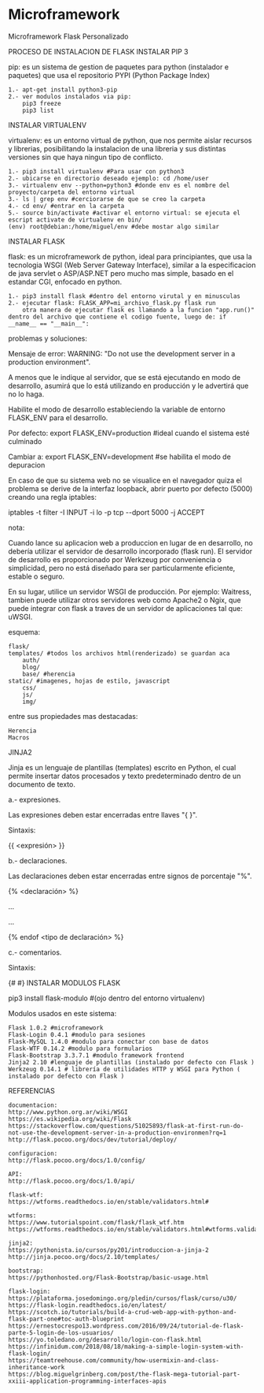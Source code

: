 # Microframework
Microframework Flask Personalizado

PROCESO DE INSTALACION DE FLASK
INSTALAR PIP 3

pip: es un sistema de gestion de paquetes para python (instalador e paquetes) que usa el repositorio PYPI (Python Package Index)

    1.- apt-get install python3-pip
    2.- ver modulos instalados via pip:
        pip3 freeze
        pip3 list

INSTALAR VIRTUALENV

virtualenv: es un entorno virtual de python, que nos permite aislar recursos y librerias, posibilitando la instalacion de una libreria y sus distintas versiones sin que haya ningun tipo de conflicto.

    1.- pip3 install virtualenv #Para usar con python3
    2.- ubicarse en directorio deseado ejemplo: cd /home/user
    3.- virtualenv env --python=python3 #donde env es el nombre del proyecto/carpeta del entorno virtual
    3.- ls | grep env #cerciorarse de que se creo la carpeta
    4.- cd env/ #entrar en la carpeta
    5.- source bin/activate #activar el entorno virtual: se ejecuta el escript activate de virtualenv en bin/
    (env) root@debian:/home/miguel/env #debe mostar algo similar

INSTALAR FLASK

flask: es un microframework de python, ideal para principiantes, que usa la tecnologia WSGI (Web Server Gateway Interface), similar a la especificacion de java servlet o ASP/ASP.NET pero mucho mas simple, basado en el estandar CGI, enfocado en python.

    1.- pip3 install flask #dentro del entorno virutal y en minusculas
    2.- ejecutar flask: FLASK_APP=mi_archivo_flask.py flask run
        otra manera de ejecutar flask es llamando a la funcion "app.run()" dentro del archivo que contiene el codigo fuente, luego de: if __name__ == "__main__":

problemas y soluciones:

Mensaje de error: WARNING: "Do not use the development server in a production environment".

A menos que le indique al servidor, que se está ejecutando en modo de desarrollo, asumirá que lo está utilizando en producción y le advertirá que no lo haga.

Habilite el modo de desarrollo estableciendo la variable de entorno FLASK_ENV para el desarrollo.

Por defecto: export FLASK_ENV=production #ideal cuando el sistema esté culminado

Cambiar a: export FLASK_ENV=development #se habilita el modo de depuracion

En caso de que su sistema web no se visualice en el navegador quiza el problema se derive de la interfaz loopback, abrir puerto por defecto (5000) creando una regla iptables:

iptables -t filter -I INPUT -i lo -p tcp --dport 5000 -j ACCEPT

nota:

Cuando lance su aplicacion web a produccion en lugar de en desarrollo, no debería utilizar el servidor de desarrollo incorporado (flask run). El servidor de desarrollo es proporcionado por Werkzeug por conveniencia o simplicidad, pero no está diseñado para ser particularmente eficiente, estable o seguro.

En su lugar, utilice un servidor WSGI de producción. Por ejemplo: Waitress, tambien puede utilizar otros servidores web como Apache2 o Ngix, que puede integrar con flask a traves de un servidor de aplicaciones tal que: uWSGI.

esquema:

    flask/
    templates/ #todos los archivos html(renderizado) se guardan aca
        auth/
        blog/
        base/ #herencia
    static/ #imagenes, hojas de estilo, javascript
        css/
        js/
        img/

entre sus propiedades mas destacadas:

    Herencia
    Macros

JINJA2

Jinja es un lenguaje de plantillas (templates) escrito en Python, el cual permite insertar datos procesados y texto predeterminado dentro de un documento de texto.

a.- expresiones.

Las expresiones deben estar encerradas entre llaves "{ }".

Sintaxis:

{{ <expresión> }}

b.- declaraciones.

Las declaraciones deben estar encerradas entre signos de porcentaje "%".

{% <declaración> %}

...

...

{% endof <tipo de declaración> %}

c.- comentarios.

Sintaxis:

{# <comentario> #}
INSTALAR MODULOS FLASK

pip3 install flask-modulo #(ojo dentro del entorno virtualenv)

Modulos usados en este sistema:

    Flask 1.0.2 #microframework
    Flask-Login 0.4.1 #modulo para sesiones
    Flask-MySQL 1.4.0 #modulo para conectar con base de datos
    Flask-WTF 0.14.2 #modulo para formularios
    Flask-Bootstrap 3.3.7.1 #modulo framework frontend
    Jinja2 2.10 #lenguaje de plantillas (instalado por defecto con Flask )
    Werkzeug 0.14.1 # librería de utilidades HTTP y WSGI para Python ( instalado por defecto con Flask )

REFERENCIAS

    documentacion:
    http://www.python.org.ar/wiki/WSGI
    https://es.wikipedia.org/wiki/Flask
    https://stackoverflow.com/questions/51025893/flask-at-first-run-do-not-use-the-development-server-in-a-production-environmen?rq=1
    http://flask.pocoo.org/docs/dev/tutorial/deploy/

    configuracion:
    http://flask.pocoo.org/docs/1.0/config/

    API:
    http://flask.pocoo.org/docs/1.0/api/

    flask-wtf:
    https://wtforms.readthedocs.io/en/stable/validators.html#

    wtforms:
    https://www.tutorialspoint.com/flask/flask_wtf.htm
    https://wtforms.readthedocs.io/en/stable/validators.html#wtforms.validators.IPAddress

    jinja2:
    https://pythonista.io/cursos/py201/introduccion-a-jinja-2
    http://jinja.pocoo.org/docs/2.10/templates/

    bootstrap:
    https://pythonhosted.org/Flask-Bootstrap/basic-usage.html

    flask-login:
    https://plataforma.josedomingo.org/pledin/cursos/flask/curso/u30/
    https://flask-login.readthedocs.io/en/latest/
    https://scotch.io/tutorials/build-a-crud-web-app-with-python-and-flask-part-one#toc-auth-blueprint
    https://ernestocrespo13.wordpress.com/2016/09/24/tutorial-de-flask-parte-5-login-de-los-usuarios/
    https://yo.toledano.org/desarrollo/login-con-flask.html
    https://infinidum.com/2018/08/18/making-a-simple-login-system-with-flask-login/
    https://teamtreehouse.com/community/how-usermixin-and-class-inheritance-work
    https://blog.miguelgrinberg.com/post/the-flask-mega-tutorial-part-xxiii-application-programming-interfaces-apis


